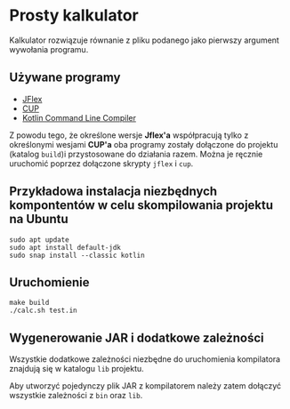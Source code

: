 # Prosty kalkulator

Kalkulator rozwiązuje równanie z pliku podanego jako pierwszy argument wywołania programu.

## Używane programy

* [JFlex](https://jflex.de/)
* [CUP](http://www2.cs.tum.edu/projects/cup/)
* [Kotlin Command Line Compiler](https://kotlinlang.org/docs/tutorials/command-line.html)

Z powodu tego, że określone wersje **Jflex'a** współpracują tylko z określonymi wesjami **CUP'a** oba programy zostały dołączone do projektu (katalog `build`)i przystosowane do działania razem. Można je ręcznie uruchomić poprzez dołączone skrypty `jflex` i `cup`.

## Przykładowa instalacja niezbędnych kompontentów w celu skompilowania projektu na Ubuntu
```
sudo apt update
sudo apt install default-jdk
sudo snap install --classic kotlin
```

## Uruchomienie

```
make build
./calc.sh test.in
```

## Wygenerowanie JAR i dodatkowe zależności

Wszystkie dodatkowe zależności niezbędne do uruchomienia kompilatora znajdują się w katalogu `lib` projektu.

Aby utworzyć pojedynczy plik JAR z kompilatorem należy zatem dołączyć wszystkie zależności z `bin` oraz `lib`.